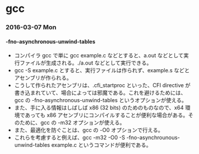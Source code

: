 # gcc

### 2016-03-07 Mon

#### -fno-asynchronous-unwind-tables

- コンパイラ gcc で単に gcc example.c などとすると、a.out などとして実行ファイルが生成される。./a.out などとして実行できる。
- gcc -S example.c とすると、実行ファイルは作られず、example.s などとアセンブリが作られる。
- こうして作られたアセンブリは、.cfi_startproc といった、CFI directive が書き込まれていて、場合によっては邪魔である。これを避けるためには、gcc の -fno-asynchronous-unwind-tables というオプションが使える。
- また、手に入る情報はしばしば x86 (32 bits) のためのものなので、x64 環境であっても x86 アセンブリにコンパイルすることが便利な場合がある。そのために、gcc の -m32 オプションが使える。
- また、最適化を防ぐことは、gcc の -O0 オプションで行える。
- これらを考慮すると例えば、gcc -m32 -O0 -S -fno-asynchrounous-unwind-tables example.c というコマンドが便利である。
